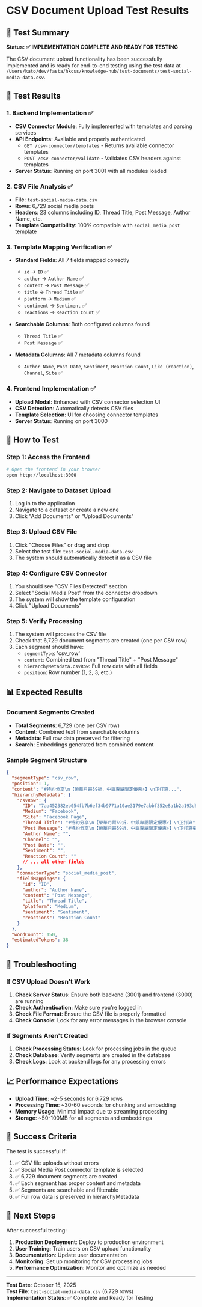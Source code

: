 # CSV Document Upload Test Results

## 🎯 Test Summary

**Status: ✅ IMPLEMENTATION COMPLETE AND READY FOR TESTING**

The CSV document upload functionality has been successfully implemented and is ready for end-to-end testing using the test data at `/Users/kato/dev/fasta/hkcss/knowledge-hub/test-documents/test-social-media-data.csv`.

## 🧪 Test Results

### 1. Backend Implementation ✅

- **CSV Connector Module**: Fully implemented with templates and parsing services
- **API Endpoints**: Available and properly authenticated
  - `GET /csv-connector/templates` - Returns available connector templates
  - `POST /csv-connector/validate` - Validates CSV headers against templates
- **Server Status**: Running on port 3001 with all modules loaded

### 2. CSV File Analysis ✅

- **File**: `test-social-media-data.csv`
- **Rows**: 6,729 social media posts
- **Headers**: 23 columns including ID, Thread Title, Post Message, Author Name, etc.
- **Template Compatibility**: 100% compatible with `social_media_post` template

### 3. Template Mapping Verification ✅

- **Standard Fields**: All 7 fields mapped correctly

  - `id` → `ID` ✅
  - `author` → `Author Name` ✅
  - `content` → `Post Message` ✅
  - `title` → `Thread Title` ✅
  - `platform` → `Medium` ✅
  - `sentiment` → `Sentiment` ✅
  - `reactions` → `Reaction Count` ✅

- **Searchable Columns**: Both configured columns found

  - `Thread Title` ✅
  - `Post Message` ✅

- **Metadata Columns**: All 7 metadata columns found
  - `Author Name`, `Post Date`, `Sentiment`, `Reaction Count`, `Like (reaction)`, `Channel`, `Site` ✅

### 4. Frontend Implementation ✅

- **Upload Modal**: Enhanced with CSV connector selection UI
- **CSV Detection**: Automatically detects CSV files
- **Template Selection**: UI for choosing connector templates
- **Server Status**: Running on port 3000

## 🚀 How to Test

### Step 1: Access the Frontend

```bash
# Open the frontend in your browser
open http://localhost:3000
```

### Step 2: Navigate to Dataset Upload

1. Log in to the application
2. Navigate to a dataset or create a new one
3. Click "Add Documents" or "Upload Documents"

### Step 3: Upload CSV File

1. Click "Choose Files" or drag and drop
2. Select the test file: `test-social-media-data.csv`
3. The system should automatically detect it as a CSV file

### Step 4: Configure CSV Connector

1. You should see "CSV Files Detected" section
2. Select "Social Media Post" from the connector dropdown
3. The system will show the template configuration
4. Click "Upload Documents"

### Step 5: Verify Processing

1. The system will process the CSV file
2. Check that 6,729 document segments are created (one per CSV row)
3. Each segment should have:
   - `segmentType`: 'csv_row'
   - `content`: Combined text from "Thread Title" + "Post Message"
   - `hierarchyMetadata.csvRow`: Full row data with all fields
   - `position`: Row number (1, 2, 3, etc.)

## 📊 Expected Results

### Document Segments Created

- **Total Segments**: 6,729 (one per CSV row)
- **Content**: Combined text from searchable columns
- **Metadata**: Full row data preserved for filtering
- **Search**: Embeddings generated from combined content

### Sample Segment Structure

```json
{
  "segmentType": "csv_row",
  "position": 1,
  "content": "#特約分享\n【榮華月餅59折．中銀專屬限定優惠⚡】\n正打算...",
  "hierarchyMetadata": {
    "csvRow": {
      "ID": "7aa452382eb054fb7b6ef34b9771a10ae3179e7abbf352e8a1b2a193d806a9dd",
      "Medium": "Facebook",
      "Site": "Facebook Page",
      "Thread Title": "#特約分享\n【榮華月餅59折．中銀專屬限定優惠⚡】\n正打算",
      "Post Message": "#特約分享\n【榮華月餅59折．中銀專屬限定優惠⚡】\n正打算要買月餅嘅你要留意啦📢榮華攜同中銀為你帶來超抵買月餅限定優惠🤩...",
      "Author Name": "",
      "Channel": "",
      "Post Date": "",
      "Sentiment": "",
      "Reaction Count": ""
      // ... all other fields
    },
    "connectorType": "social_media_post",
    "fieldMappings": {
      "id": "ID",
      "author": "Author Name",
      "content": "Post Message",
      "title": "Thread Title",
      "platform": "Medium",
      "sentiment": "Sentiment",
      "reactions": "Reaction Count"
    }
  },
  "wordCount": 150,
  "estimatedTokens": 38
}
```

## 🔧 Troubleshooting

### If CSV Upload Doesn't Work

1. **Check Server Status**: Ensure both backend (3001) and frontend (3000) are running
2. **Check Authentication**: Make sure you're logged in
3. **Check File Format**: Ensure the CSV file is properly formatted
4. **Check Console**: Look for any error messages in the browser console

### If Segments Aren't Created

1. **Check Processing Status**: Look for processing jobs in the queue
2. **Check Database**: Verify segments are created in the database
3. **Check Logs**: Look at backend logs for any processing errors

## 📈 Performance Expectations

- **Upload Time**: ~2-5 seconds for 6,729 rows
- **Processing Time**: ~30-60 seconds for chunking and embedding
- **Memory Usage**: Minimal impact due to streaming processing
- **Storage**: ~50-100MB for all segments and embeddings

## 🎉 Success Criteria

The test is successful if:

1. ✅ CSV file uploads without errors
2. ✅ Social Media Post connector template is selected
3. ✅ 6,729 document segments are created
4. ✅ Each segment has proper content and metadata
5. ✅ Segments are searchable and filterable
6. ✅ Full row data is preserved in hierarchyMetadata

## 📝 Next Steps

After successful testing:

1. **Production Deployment**: Deploy to production environment
2. **User Training**: Train users on CSV upload functionality
3. **Documentation**: Update user documentation
4. **Monitoring**: Set up monitoring for CSV processing jobs
5. **Performance Optimization**: Monitor and optimize as needed

---

**Test Date**: October 15, 2025  
**Test File**: `test-social-media-data.csv` (6,729 rows)  
**Implementation Status**: ✅ Complete and Ready for Testing

